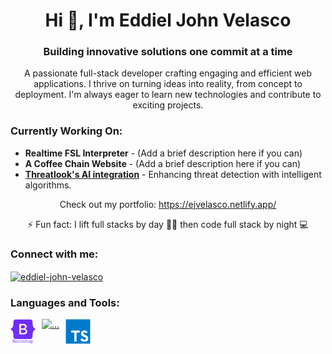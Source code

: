 <h1 align="center">Hi 👋, I'm Eddiel John Velasco</h1>
<h3 align="center">Building innovative solutions one commit at a time</h3>

<p align="center">A passionate full-stack developer crafting engaging and efficient web applications.  I thrive on turning ideas into reality, from concept to deployment.  I'm always eager to learn new technologies and contribute to exciting projects.</p>

<h3 align="left">Currently Working On:</h3>
<ul>
  <li><b>Realtime FSL Interpreter</b> -  (Add a brief description here if you can)</li>
  <li><b>A Coffee Chain Website</b> - (Add a brief description here if you can)</li>
  <li><b><a href="https://threatlook.netlify.app/">Threatlook's AI integration</a></b> - Enhancing threat detection with intelligent algorithms.</li>
</ul>

<p align="center">Check out my portfolio: <a href="https://ejvelasco.netlify.app/">https://ejvelasco.netlify.app/</a></p>

<p align="center">⚡ Fun fact: I lift full stacks by day 💪🏻 then code full stack by night 💻</p>

<h3 align="left">Connect with me:</h3>
<p align="left">
<a href="https://linkedin.com/in/eddiel-john-velasco" target="blank"><img align="center" src="https://raw.githubusercontent.com/rahuldkjain/github-profile-readme-generator/master/src/images/icons/Social/linked-in-alt.svg" alt="eddiel-john-velasco" height="30" width="40" /></a>
</p>

<h3 align="left">Languages and Tools:</h3>
<p align="left">
  <div style="display: flex; flex-wrap: wrap; justify-content: flex-start;">  <span style="margin-right: 10px; margin-bottom: 10px;">
      <a href="https://getbootstrap.com" target="_blank" rel="noreferrer">
        <img src="https://raw.githubusercontent.com/devicons/devicon/master/icons/bootstrap/bootstrap-plain-wordmark.svg" alt="bootstrap" width="40" height="40" title="Bootstrap"/>
      </a>
    </span>
    <span style="margin-right: 10px; margin-bottom: 10px;">
      <a href="..." target="_blank" rel="noreferrer"> <img src="..." alt="..." width="40" height="40" title="..."/> </a>
    </span>
    <span style="margin-right: 10px; margin-bottom: 10px;">
      <a href="https://www.typescriptlang.org/" target="_blank" rel="noreferrer">
        <img src="https://raw.githubusercontent.com/devicons/devicon/master/icons/typescript/typescript-original.svg" alt="typescript" width="40" height="40" title="TypeScript"/>
      </a>
    </span>
  </div>
</p>
